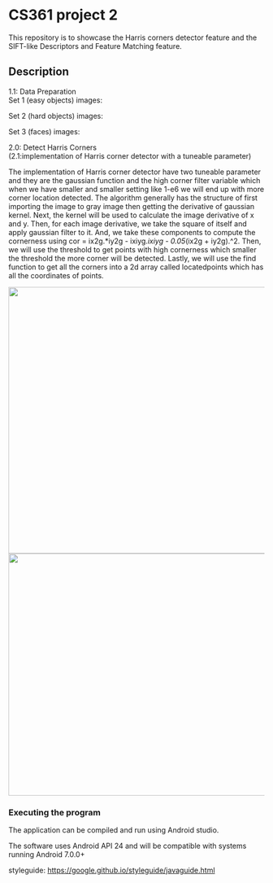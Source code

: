 
# CS361 project 2

This repository is to showcase the Harris corners detector feature and the SIFT-like Descriptors and Feature Matching feature.

## Description
1.1: Data Preparation\
Set 1 (easy objects) images:


Set 2 (hard objects) images:

Set 3 (faces) images:


2.0: Detect Harris Corners\
(2.1:implementation of Harris corner detector with a tuneable parameter)

The implementation of Harris corner detector have two tuneable parameter and they are the gaussian function
and the high corner filter variable which when we have smaller and smaller setting like 1-e6 we
will end up with more corner location detected. The algorithm generally has the structure of first
importing the image to gray image then getting the derivative of gaussian kernel. Next, the
kernel will be used to calculate the image derivative of x and y. Then, for each image derivative,
we take the square of itself and apply gaussian filter to it. And, we take these components to
compute the cornerness using cor = ix2g.*iy2g - ixiyg.*ixiyg - 0.05*(ix2g + iy2g).^2. Then, we will
use the threshold to get points with high cornerness which smaller the threshold the more
corner will be detected. Lastly, we will use the find function to get all the corners into a 2d array
called locatedpoints which has all the coordinates of points.


<img src="https://github.com/thomaslui003/Quick-fix/raw/main/layout1.png" width="807" height="524">
<img src="https://github.com/thomaslui003/Quick-fix/raw/main/layout2.png" width="853" height="476">


### Executing the program

The application can be compiled and run using Android studio.

The software uses Android API 24 and will be compatible with systems running Android 7.0.0+


styleguide: https://google.github.io/styleguide/javaguide.html

